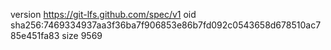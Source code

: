 version https://git-lfs.github.com/spec/v1
oid sha256:7469334937aa3f36ba7f906853e86b7fd092c0543658d678510ac785e451fa83
size 9569
